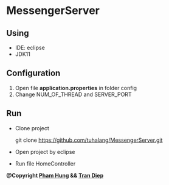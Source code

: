 # MessengerServer
## Using
- IDE: eclipse
- JDK11

## Configuration
1. Open file **application.properties** in folder config
2. Change NUM\_OF\_THREAD and SERVER\_PORT

## Run
- Clone project

	git clone https://github.com/tuhalang/MessengerServer.git

- Open project by eclipse
- Run file HomeController


**@Copyright [Pham Hung](https://www.facebook.com/hung.pv99) && [Tran Diep](https://www.facebook.com/profile.php?id=100013164547995)**